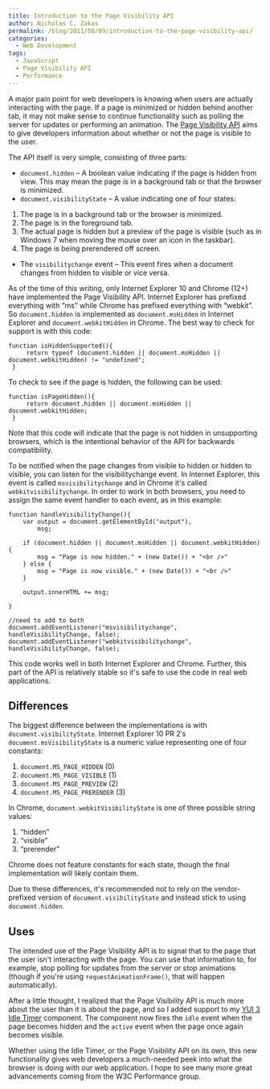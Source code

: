 ```yaml
---
title: Introduction to the Page Visibility API
author: Nicholas C. Zakas
permalink: /blog/2011/08/09/introduction-to-the-page-visibility-api/
categories:
  - Web Development
tags:
  - JavaScript
  - Page Visibility API
  - Performance
---
```

A major pain point for web developers is knowing when users are actually interacting with the page. If a page is minimized or hidden behind another tab, it may not make sense to continue functionality such as polling the server for updates or performing an animation. The [Page Visibility API][1] aims to give developers information about whether or not the page is visible to the user.

The API itself is very simple, consisting of three parts:

  * `document.hidden` – A boolean value indicating if the page is hidden from view. This may mean the page is in a background tab or that the browser is minimized.
  * `document.visibilityState` – A value indicating one of four states:
  1. The page is in a background tab or the browser is minimized.
  2. The page is in the foreground tab.
  3. The actual page is hidden but a preview of the page is visible (such as in Windows 7 when moving the mouse over an icon in the taskbar).
  4. The page is being prerendered off screen.

  * The `visibilitychange` event – This event fires when a document changes from hidden to visible or vice versa.

As of the time of this writing, only Internet Explorer 10 and Chrome (12+) have implemented the Page Visibility API. Internet Explorer has prefixed everything with &#8220;ms&#8221; while Chrome has prefixed everything with &#8220;webkit&#8221;. So `document.hidden` is implemented as `document.msHidden` in Internet Explorer and `document.webkitHidden` in Chrome. The best way to check for support is with this code:

    function isHiddenSupported(){
         return typeof (document.hidden || document.msHidden || document.webkitHidden) != "undefined";
     }

To check to see if the page is hidden, the following can be used:

    function isPageHidden(){
         return document.hidden || document.msHidden || document.webkitHidden;
     }

Note that this code will indicate that the page is not hidden in unsupporting browsers, which is the intentional behavior of the API for backwards compatibility.

To be notified when the page changes from visible to hidden or hidden to visible, you can listen for the visibilitychange event. In Internet Explorer, this event is called `msvisibilitychange` and in Chrome it's called `webkitvisibilitychange`. In order to work in both browsers, you need to assign the same event handler to each event, as in this example:

    function handleVisibilityChange(){
        var output = document.getElementById("output"),
            msg;
            
        if (document.hidden || document.msHidden || document.webkitHidden){
            msg = "Page is now hidden." + (new Date()) + "<br />"
        } else {
            msg = "Page is now visible." + (new Date()) + "<br />"
        }
        
        output.innerHTML += msg;
        
    }
    
    //need to add to both
    document.addEventListener("msvisibilitychange", handleVisibilityChange, false);
    document.addEventListener("webkitvisibilitychange", handleVisibilityChange, false);

This code works well in both Internet Explorer and Chrome. Further, this part of the API is relatively stable so it's safe to use the code in real web applications.

## Differences

The biggest difference between the implementations is with `document.visibilityState`. Internet Explorer 10 PR 2&#8242;s `document.msVisibilityState` is a numeric value representing one of four constants:

  1. `document.MS_PAGE_HIDDEN` (0)
  2. `document.MS_PAGE_VISIBLE` (1)
  3. `document.MS_PAGE_PREVIEW` (2)
  4. `document.MS_PAGE_PRERENDER` (3)

In Chrome, `document.webkitVisibilityState` is one of three possible string values:

  1. &#8220;hidden&#8221;
  2. &#8220;visible&#8221;
  3. &#8220;prerender&#8221;

Chrome does not feature constants for each state, though the final implementation will likely contain them.

Due to these differences, it's recommended not to rely on the vendor-prefixed version of `document.visibilityState` and instead stick to using `document.hidden`.

## Uses

The intended use of the Page Visibility API is to signal that to the page that the user isn't interacting with the page. You can use that information to, for example, stop polling for updates from the server or stop animations (though if you're using `requestAnimationFrame()`, that will happen automatically). 

After a little thought, I realized that the Page Visibility API is much more about the user than it is about the page, and so I added support to my [YUI 3 Idle Timer][2] component. The component now fires the `idle` event when the page becomes hidden and the `active` event when the page once again becomes visible. 

Whether using the Idle Timer, or the Page Visibility API on its own, this new functionality gives web developers a much-needed peek into what the browser is doing with our web application. I hope to see many more great advancements coming from the W3C Performance group.

 [1]: http://www.w3.org/TR/page-visibility/
 [2]: http://yuilibrary.com/gallery/show/idletimer
